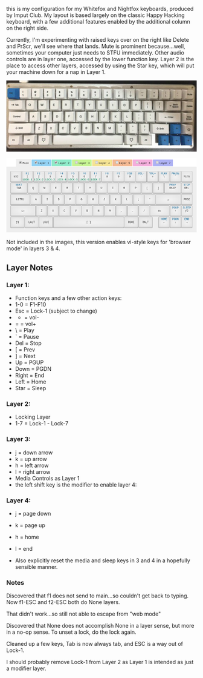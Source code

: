 this is my configuration for my Whitefox and Nightfox keyboards, produced by Imput Club. My layout is based largely on the classic Happy Hacking keyboard, with a few additional features enabled by the additional column on the right side.

Currently, I'm experimenting with raised keys over on the right like Delete and PrScr, we'll see where that lands. Mute is prominent because...well, sometimes your computer just needs to STFU immediately. Other audio controls are in layer one, accessed by the lower function key. Layer 2 is the place to access other layers, accessed by using the Star key, which will put your machine down for a nap in Layer 1.

![My WhiteFox layout](./images/whitefox_v1.jpg)

![My WhiteFox config](./images/whitefox_config_v1.png)

Not included in the images, this version enables vi-style keys for 'browser mode' in layers 3 & 4. 

## Layer Notes
### Layer 1:
- Function keys and a few other action keys:
- 1-0 = F1-F10
- Esc = Lock-1 (subject to change)
- - = vol-
- = = vol+
- \ = Play
- ` = Pause
- Del = Stop
- [ = Prev
- ] = Next
- Up = PGUP
- Down = PGDN
- Right = End
- Left = Home
- Star = Sleep

### Layer 2:
- Locking Layer
- 1-7 = Lock-1 - Lock-7

### Layer 3:
- j = down arrow
- k = up arrow
- h = left arrow
- l = right arrow
- Media Controls as Layer 1
- the left shift key is the modifier to enable layer 4:

### Layer 4:
- j = page down
- k = page up
- h = home
- l = end

- Also explicitly reset the media and sleep keys in 3 and 4 in a hopefully sensible manner.

### Notes
Discovered that f1 does not send to main...so couldn't get back to typing. Now f1-ESC and f2-ESC both do None layers.

That didn't work...so still not able to escape from "web mode"

Discovered that None does not accomplish None in a layer sense, but more in a no-op sense. To unset a lock, do the lock again.

Cleaned up a few keys, Tab is now always tab, and ESC is a way out of Lock-1. 

I should probably remove Lock-1 from Layer 2 as Layer 1 is intended as just a modifier layer.


